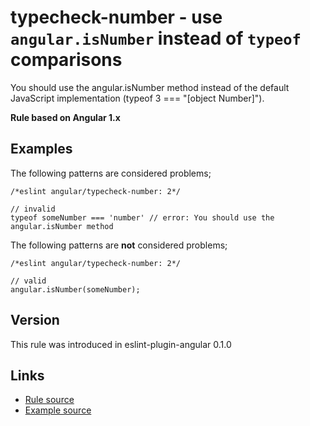 <!-- WARNING: Generated documentation. Edit docs and examples in the rule and examples file ('rules/typecheck-number.js', 'examples/typecheck-number.js'). -->

# typecheck-number - use `angular.isNumber` instead of `typeof` comparisons

You should use the angular.isNumber method instead of the default JavaScript implementation (typeof 3 === "[object Number]").

**Rule based on Angular 1.x**

## Examples

The following patterns are considered problems;

    /*eslint angular/typecheck-number: 2*/

    // invalid
    typeof someNumber === 'number' // error: You should use the angular.isNumber method

The following patterns are **not** considered problems;

    /*eslint angular/typecheck-number: 2*/

    // valid
    angular.isNumber(someNumber);

## Version

This rule was introduced in eslint-plugin-angular 0.1.0

## Links

* [Rule source](../rules/typecheck-number.js)
* [Example source](../examples/typecheck-number.js)
